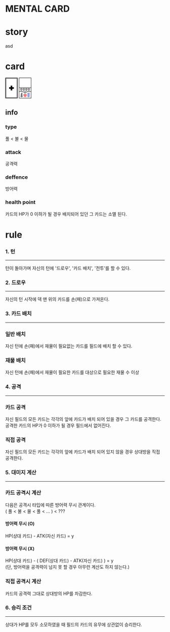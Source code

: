 MENTAL CARD
==============

# story
asd

# card
![image](./public/assets/card/back.png) ![image](./public/assets/card/front.png)

## info

### type
풀 < 불 < 물
### attack
공격력
### deffence
방어력
### health point
카드의 HP가 0 이하가 될 경우 배치되어 있던 그 카드는 소멸 된다.

# rule

### 1. 턴
----------------

턴이 돌아가며 자신의 턴에 '드로우', '카드 배치', '전투'를 할 수 있다.

### 2. 드로우
----------------

자신의 턴 시작에 덱 맨 위의 카드를 손(패)으로 가져온다.

### 3. 카드 배치
----------------

###  일반 배치   
자신 턴에 손(패)에서 재물이 필요없는 카드를 필드에 배치 할 수 있다.

###  재물 배치   
자신 턴에 손(패)에서 재물이 필요한 카드를 대상으로 필요한 재물 수 이상

### 4. 공격
----------------

### 카드 공격
자신 필드의 모든 카드는 각각의 앞에 카드가 배치 되어 있을 경우 그 카드를 공격한다. 공격한 카드의 HP가 0 이하가 될 경우 필드에서 없어진다.

### 직접 공격
자신 필드의 모든 카드는 각각의 앞에 카드가 배치 되어 있지 않을 경우 상대방을 직접 공격한다.

### 5. 대미지 계산
----------------

### 카드 공격시 계산
다음은 공격시 타입에 따른 방어력 무시 관계이다.   
( 풀 < 불 < 물 < 풀 < ... ) < ???

#### 방어력 무시 (O)
HP(상대 카드) - ATK(자신 카드) = y
#### 방어력 무시 (X)
HP(상대 카드) - ( DEF(상대 카드) - ATK(자신 카드) ) = y  
(단, 방어력을 공격력이 넘지 못 할 경우 아무런 계산도 하지 않는다.)

### 직접 공격시 계산
카드의 공격력 그대로 상대방의 HP를 차감한다.


### 6. 승리 조건
----------------

상대가 HP를 모두 소모하였을 때 필드의 카드의 유무에 상관없이 승리한다.
